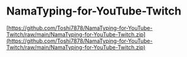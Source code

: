 # NamaTyping-for-YouTube-Twitch

[https://github.com/Toshi7878/NamaTyping-for-YouTube-Twitch/raw/main/NamaTyping-for-YouTube-Twitch.zip](https://github.com/Toshi7878/NamaTyping-for-YouTube-Twitch/raw/main/NamaTyping-for-YouTube-Twitch.zip)
